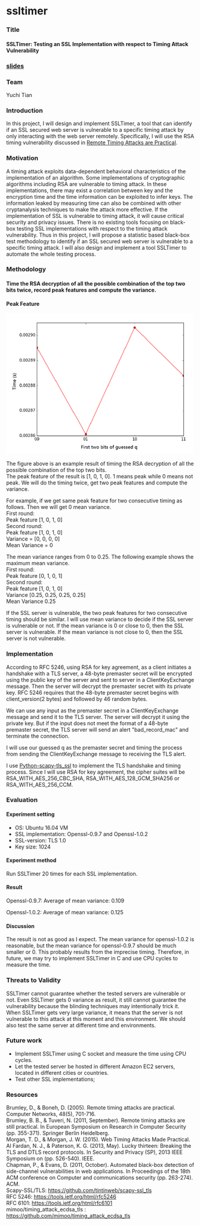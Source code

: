 # ssltimer

### Title

#### SSLTimer: Testing an SSL Implementation with respect to Timing Attack Vulnerability
### [slides](https://docs.google.com/a/virginia.edu/presentation/d/134ILvlbyl5amdfGbwuomMzfeKx-8t_G-0JNtCQrmRKQ/edit?usp=sharing)

### Team
Yuchi Tian  


### Introduction
In this project, I will design and implement SSLTimer, a tool that can identify if an SSL secured web server is vulnerable to a specific timing attack by only interacting with the web server remotely. Specifically, I will use the RSA timing vulnerability discussed in [Remote Timing Attacks are Practical](https://crypto.stanford.edu/~dabo/papers/ssl-timing.pdf). 

### Motivation
A timing attack exploits data-dependent behavioral characteristics of the implementation of an algorithm. Some implementations of cryptographic algorithms including RSA are vulnerable to timing attack. In these implementations, there may exist a correlation between key and the encryption time and the time information can be exploited to infer keys. The information leaked by measuring time can also be combined with other cryptanalysis techniques to make the attack more effective. If the implementation of SSL is vulnerable to timing attack, it will cause critical security and privacy issues. There is no existing tools focusing on black-box testing SSL implementations with respect to the timing attack vulnerability. Thus in this project, I will propose a statistic based black-box test methodology to identify if an SSL secured web server is vulnerable to a specific timing attack. I will also design and implement a tool SSLTimer to automate the whole testing process.

### Methodology

#### Time the RSA decryption of all the possible combination of the top two bits twice, record peak features and compute the variance.

#### Peak Feature
<img src="https://github.com/yuchi1989/ssltimer/blob/master/result/figure_22.png" width="500"> 

The figure above is an example result of timing the RSA decryption of all the possible combination of the top two bits.  
The peak feature of the result is  [1, 0, 1, 0]. 1 means peak while 0 means not peak.  We will do the timing twice, get two peak features and compute the variance.
  
For example, if we get same peak feature for two consecutive timing as follows. Then we will get 0 mean variance.   
First round:  
Peak feature [1, 0, 1, 0]  
Second round:  
Peak feature [1, 0, 1, 0]  
Variance = [0, 0, 0, 0]  
Mean Variance = 0  

The mean variance ranges from 0 to 0.25. The following example shows the maximum mean variance.  
First round:  
Peak feature [0, 1, 0, 1]  
Second round:  
Peak feature [1, 0, 1, 0]  
Variance [0.25, 0.25, 0.25, 0.25]  
Mean Variance 0.25  

If the SSL server is vulnerable, the two peak features for two consecutive timing should be similar. I will use mean variance to decide if the SSL server is vulnerable or not. If the mean variance is 0 or close to 0, then the SSL server is vulnerable. If the mean variance is not close to 0, then the SSL server is not vulnerable.  

### Implementation

According to RFC 5246, using RSA for key agreement, as a client initiates a handshake with a TLS server, a 48-byte premaster secret will be encrypted using the public key of the server and sent to server in a ClientKeyExchange message. Then the server will decrypt the premaster secret with its private key. RFC 5246 requires that the 48-byte premaster secret begins with client_version(2 bytes) and followed by 46 random bytes. 

We can use any input as the premaster secret in a ClientKeyExchange message and send it to the TLS server. The server will decrypt it using the private key. But if the input does not meet the format of a 48-byte premaster secret, the TLS server will send an alert "bad_record_mac" and terminate the connection. 

I will use our guessed q as the premaster secret and timing the process from sending the ClientKeyExchange message to receiving the TLS alert.

I use [Python-scapy-tls_ssl](https://github.com/tintinweb/scapy-ssl_tls) to implement the TLS handshake and timing process.  Since I will use RSA for key agreement, the cipher suites will be RSA_WITH_AES_256_CBC_SHA, RSA_WITH_AES_128_GCM_SHA256 or RSA_WITH_AES_256_CCM. 

### Evaluation

#### Experiment setting
* OS: Ubuntu 16.04 VM
* SSL implementation: Openssl-0.9.7 and Openssl-1.0.2
* SSL-version: TLS 1.0
* Key size: 1024

#### Experiment method
Run SSLTimer 20 times for each SSL implementation.
#### Result

Openssl-0.9.7: Average of mean variance: 0.109

Openssl-1.0.2: Average of mean variance: 0.125

#### Discussion
The result is not as good as I expect. The mean variance for openssl-1.0.2 is reasonable, but the mean variance for openssl-0.9.7 should be much smaller or 0. This probably results from the imprecise timing. Therefore, in future, we may try to implement SSLTimer in C and use CPU cycles to measure the time.

### Threats to Validity   
SSLTimer cannot guarantee whether the tested servers are vulnerable or not.
Even SSLTimer gets 0 variance as result, it still cannot guarantee the vulnerability because the blinding techniques may intentionally trick it.
When SSLTimer gets very large variance, it means that the server is not vulnerable to this attack at this moment and this environment. We should also test the same server at different time and environments.

### Future work
* Implement SSLTimer using C socket and measure the time using CPU cycles.
* Let the tested server be hosted in different Amazon EC2 servers, located in different cities or countries.
* Test other SSL implementations;

### Resources
Brumley, D., & Boneh, D. (2005). Remote timing attacks are practical. Computer Networks, 48(5), 701-716.  
Brumley, B. B., & Tuveri, N. (2011, September). Remote timing attacks are still practical. In European Symposium on Research in Computer Security (pp. 355-371). Springer Berlin Heidelberg.  
Morgan, T. D., & Morgan, J. W. (2015). Web Timing Attacks Made Practical.  
Al Fardan, N. J., & Paterson, K. G. (2013, May). Lucky thirteen: Breaking the TLS and DTLS record protocols. In Security and Privacy (SP), 2013 IEEE Symposium on (pp. 526-540). IEEE.  
Chapman, P., & Evans, D. (2011, October). Automated black-box detection of side-channel vulnerabilities in web applications. In Proceedings of the 18th ACM conference on Computer and communications security (pp. 263-274). ACM.  
Scapy-SSL/TLS: https://github.com/tintinweb/scapy-ssl_tls  
RFC 5246: https://tools.ietf.org/html/rfc5246  
RFC 6101: https://tools.ietf.org/html/rfc6101  
mimoo/timing_attack_ecdsa_tls : https://github.com/mimoo/timing_attack_ecdsa_tls  
